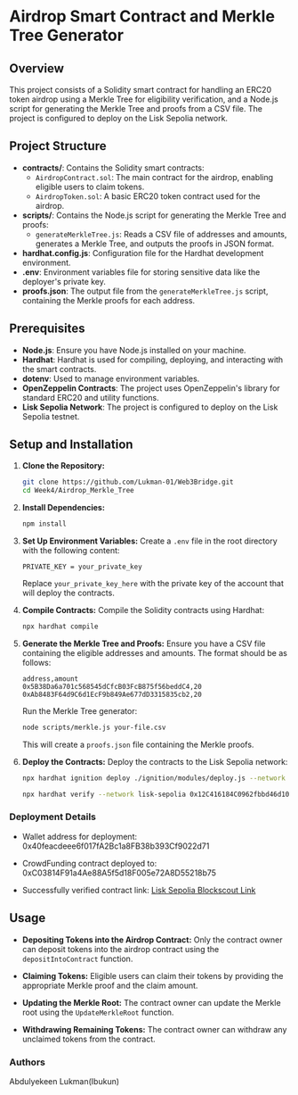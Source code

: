 # Airdrop Smart Contract and Merkle Tree Generator

## Overview

This project consists of a Solidity smart contract for handling an ERC20 token airdrop using a Merkle Tree for eligibility verification, and a Node.js script for generating the Merkle Tree and proofs from a CSV file. The project is configured to deploy on the Lisk Sepolia network.

## Project Structure

- **contracts/**: Contains the Solidity smart contracts:
  - `AirdropContract.sol`: The main contract for the airdrop, enabling eligible users to claim tokens.
  - `AirdropToken.sol`: A basic ERC20 token contract used for the airdrop.
- **scripts/**: Contains the Node.js script for generating the Merkle Tree and proofs:
  - `generateMerkleTree.js`: Reads a CSV file of addresses and amounts, generates a Merkle Tree, and outputs the proofs in JSON format.
- **hardhat.config.js**: Configuration file for the Hardhat development environment.
- **.env**: Environment variables file for storing sensitive data like the deployer's private key.
- **proofs.json**: The output file from the `generateMerkleTree.js` script, containing the Merkle proofs for each address.

## Prerequisites

- **Node.js**: Ensure you have Node.js installed on your machine.
- **Hardhat**: Hardhat is used for compiling, deploying, and interacting with the smart contracts.
- **dotenv**: Used to manage environment variables.
- **OpenZeppelin Contracts**: The project uses OpenZeppelin's library for standard ERC20 and utility functions.
- **Lisk Sepolia Network**: The project is configured to deploy on the Lisk Sepolia testnet.

## Setup and Installation

1. **Clone the Repository:**
   ```bash
   git clone https://github.com/Lukman-01/Web3Bridge.git
   cd Week4/Airdrop_Merkle_Tree
   ```

2. **Install Dependencies:**
   ```bash
   npm install
   ```

3. **Set Up Environment Variables:**
   Create a `.env` file in the root directory with the following content:
   ```plaintext
   PRIVATE_KEY = your_private_key
   ```
   Replace `your_private_key_here` with the private key of the account that will deploy the contracts.

4. **Compile Contracts:**
   Compile the Solidity contracts using Hardhat:
   ```bash
   npx hardhat compile
   ```

5. **Generate the Merkle Tree and Proofs:**
   Ensure you have a CSV file containing the eligible addresses and amounts. The format should be as follows:
   ```plaintext
   address,amount
   0x5B38Da6a701c568545dCfcB03FcB875f56beddC4,20
   0xAb8483F64d9C6d1EcF9b849Ae677dD3315835cb2,20
   ```
   Run the Merkle Tree generator:
   ```bash
   node scripts/merkle.js your-file.csv
   ```
   This will create a `proofs.json` file containing the Merkle proofs.

6. **Deploy the Contracts:**
   Deploy the contracts to the Lisk Sepolia network:
   ```bash
   npx hardhat ignition deploy ./ignition/modules/deploy.js --network lisk-sepolia 
   ```

   ```bash
   npx hardhat verify --network lisk-sepolia 0x12C416184C0962fbbd46d10a63D65BDDD0BC002f 0xBF7F035328bA48D9C77F31A8e5f6816d0E92dfC1 0x8f274e5f685051d5e320a9b9de911f3d3d5388eb6dfbb1ace1f685cc03ef9da4
   ```

### Deployment Details

- Wallet address for deployment: 0x40feacdeee6f017fA2Bc1a8FB38b393Cf9022d71

- CrowdFunding contract deployed to: 0xC03814F91a4Ae88A5f5d18F005e72A8D55218b75

- Successfully verified contract link: [Lisk Sepolia Blockscout Link](https://sepolia-blockscout.lisk.com/address/0x12C416184C0962fbbd46d10a63D65BDDD0BC002f#code)

## Usage

- **Depositing Tokens into the Airdrop Contract:**
  Only the contract owner can deposit tokens into the airdrop contract using the `depositIntoContract` function.

- **Claiming Tokens:**
  Eligible users can claim their tokens by providing the appropriate Merkle proof and the claim amount.

- **Updating the Merkle Root:**
  The contract owner can update the Merkle root using the `UpdateMerkleRoot` function.

- **Withdrawing Remaining Tokens:**
  The contract owner can withdraw any unclaimed tokens from the contract.

### Authors

Abdulyekeen Lukman(Ibukun)
